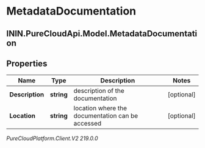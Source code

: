 # MetadataDocumentation

## ININ.PureCloudApi.Model.MetadataDocumentation

## Properties

|Name | Type | Description | Notes|
|------------ | ------------- | ------------- | -------------|
| **Description** | **string** | description of the documentation | [optional] |
| **Location** | **string** | location where the documentation can be accessed | [optional] |



_PureCloudPlatform.Client.V2 219.0.0_
